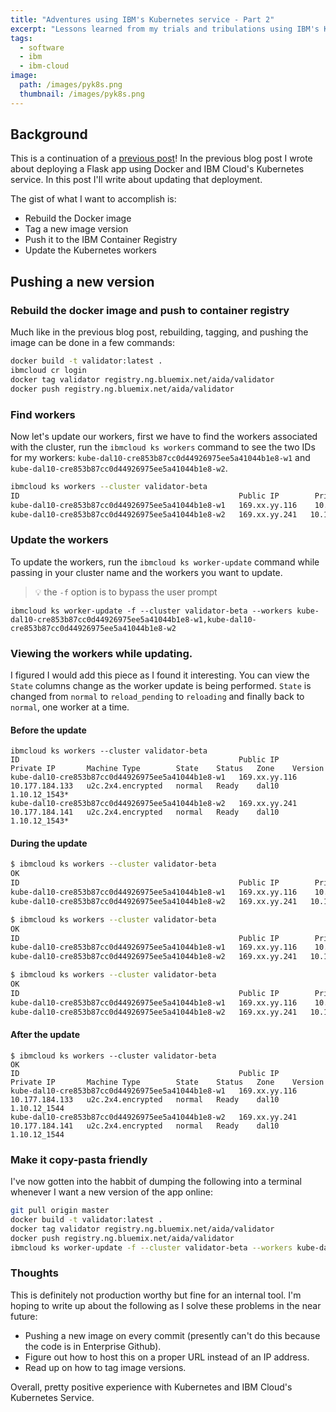 ```yaml
---
title: "Adventures using IBM's Kubernetes service - Part 2"
excerpt: "Lessons learned from my trials and tribulations using IBM's Kubenetes service"
tags: 
  - software
  - ibm
  - ibm-cloud
image:
  path: /images/pyk8s.png
  thumbnail: /images/pyk8s.png
---
```


## Background

This is a continuation of a [previous post](http://www.stevemar.net/adventures-in-iks-part1/)! In the previous blog post I wrote about deploying a Flask app using Docker and IBM Cloud's Kubernetes service. In this post I'll write about updating that deployment.

The gist of what I want to accomplish is:

* Rebuild the Docker image
* Tag a new image version
* Push it to the IBM Container Registry
* Update the Kubernetes workers

## Pushing a new version

### Rebuild the docker image and push to container registry

Much like in the previous blog post, rebuilding, tagging, and pushing the image can be done in a few commands:

```bash
docker build -t validator:latest .
ibmcloud cr login
docker tag validator registry.ng.bluemix.net/aida/validator
docker push registry.ng.bluemix.net/aida/validator
```

### Find workers

Now let's update our workers, first we have to find the workers associated with the cluster, run the `ibmcloud ks workers` command to see the two IDs for my workers: `kube-dal10-cre853b87cc0d44926975ee5a41044b1e8-w1` and `kube-dal10-cre853b87cc0d44926975ee5a41044b1e8-w2`.

```bash
ibmcloud ks workers --cluster validator-beta
ID                                                 Public IP        Private IP       Machine Type        State    Status   Zone    Version   
kube-dal10-cre853b87cc0d44926975ee5a41044b1e8-w1   169.xx.yy.116    10.177.184.133   u2c.2x4.encrypted   normal   Ready    dal10   1.10.12_1543*   
kube-dal10-cre853b87cc0d44926975ee5a41044b1e8-w2   169.xx.yy.241   10.177.184.141   u2c.2x4.encrypted   normal   Ready    dal10   1.10.12_1543*
```

### Update the workers

To update the workers, run the `ibmcloud ks worker-update` command while passing in your cluster name and the workers you want to update.

> :bulb: the `-f` option is to bypass the user prompt

```
ibmcloud ks worker-update -f --cluster validator-beta --workers kube-dal10-cre853b87cc0d44926975ee5a41044b1e8-w1,kube-dal10-cre853b87cc0d44926975ee5a41044b1e8-w2
```

### Viewing the workers while updating.

I figured I would add this piece as I found it interesting. You can view the `State` columns change as the worker update is being performed. `State` is changed from `normal` to `reload_pending` to `reloading` and finally back to `normal`, one worker at a time. 

#### Before the update

```
ibmcloud ks workers --cluster validator-beta
ID                                                 Public IP        Private IP       Machine Type        State    Status   Zone    Version   
kube-dal10-cre853b87cc0d44926975ee5a41044b1e8-w1   169.xx.yy.116    10.177.184.133   u2c.2x4.encrypted   normal   Ready    dal10   1.10.12_1543*   
kube-dal10-cre853b87cc0d44926975ee5a41044b1e8-w2   169.xx.yy.241   10.177.184.141   u2c.2x4.encrypted   normal   Ready    dal10   1.10.12_1543*   
```

#### During the update

```bash
$ ibmcloud ks workers --cluster validator-beta
OK
ID                                                 Public IP        Private IP       Machine Type        State            Status   Zone    Version   
kube-dal10-cre853b87cc0d44926975ee5a41044b1e8-w1   169.xx.yy.116    10.177.184.133   u2c.2x4.encrypted   reload_pending   -        dal10   1.10.12_1543 --> 1.10.12_1544 (pending)   
kube-dal10-cre853b87cc0d44926975ee5a41044b1e8-w2   169.xx.yy.241   10.177.184.141   u2c.2x4.encrypted   normal           Ready    dal10   1.10.12_1543 --> 1.10.12_1544 (pending)   

$ ibmcloud ks workers --cluster validator-beta
OK
ID                                                 Public IP        Private IP       Machine Type        State       Status   Zone    Version   
kube-dal10-cre853b87cc0d44926975ee5a41044b1e8-w1   169.xx.yy.116    10.177.184.133   u2c.2x4.encrypted   reloading   -        dal10   1.10.12_1543 --> 1.10.12_1544 (pending)   
kube-dal10-cre853b87cc0d44926975ee5a41044b1e8-w2   169.xx.yy.241   10.177.184.141   u2c.2x4.encrypted   normal      Ready    dal10   1.10.12_1543 --> 1.10.12_1544 (pending)   

$ ibmcloud ks workers --cluster validator-beta
OK
ID                                                 Public IP        Private IP       Machine Type        State       Status   Zone    Version   
kube-dal10-cre853b87cc0d44926975ee5a41044b1e8-w1   169.xx.yy.116    10.177.184.133   u2c.2x4.encrypted   normal      Ready    dal10   1.10.12_1544   
kube-dal10-cre853b87cc0d44926975ee5a41044b1e8-w2   169.xx.yy.241   10.177.184.141   u2c.2x4.encrypted   reloading   -        dal10   1.10.12_1543 --> 1.10.12_1544 (pending)
```

#### After the update

```
$ ibmcloud ks workers --cluster validator-beta
OK
ID                                                 Public IP        Private IP       Machine Type        State    Status   Zone    Version   
kube-dal10-cre853b87cc0d44926975ee5a41044b1e8-w1   169.xx.yy.116    10.177.184.133   u2c.2x4.encrypted   normal   Ready    dal10   1.10.12_1544   
kube-dal10-cre853b87cc0d44926975ee5a41044b1e8-w2   169.xx.yy.241   10.177.184.141   u2c.2x4.encrypted   normal   Ready    dal10   1.10.12_1544   
```

### Make it copy-pasta friendly

I've now gotten into the habbit of dumping the following into a terminal whenever I want a new version of the app online:

```bash
git pull origin master
docker build -t validator:latest .
docker tag validator registry.ng.bluemix.net/aida/validator
docker push registry.ng.bluemix.net/aida/validator
ibmcloud ks worker-update -f --cluster validator-beta --workers kube-dal10-cre853b87cc0d44926975ee5a41044b1e8-w1,kube-dal10-cre853b87cc0d44926975ee5a41044b1e8-w2
```

### Thoughts

This is definitely not production worthy but fine for an internal tool. I'm hoping to write up about the following as I solve these problems in the near future:

* Pushing a new image on every commit (presently can't do this because the code is in Enterprise Github).
* Figure out how to host this on a proper URL instead of an IP address.
* Read up on how to tag image versions.

Overall, pretty positive experience with Kubernetes and IBM Cloud's Kubernetes Service.
